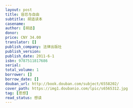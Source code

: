```yaml
---
layout: post
title: 容忍与自由
subtitle: 胡适读本
casename: 
author: [胡适]
donor: 
price: CNY 34.00
translator: []
publish_company: 法律出版社
publish_version: 
publish_date: 2011-6-1
isbn: 9787511817686
serial: 
total_volume: 1
borrower: []
borrow_date: []
douban_url: http://book.douban.com/subject/6558202/
cover_path: https://img1.doubanio.com/lpic/s6565312.jpg
tag: [思想]
read_status: 想读
---
```

